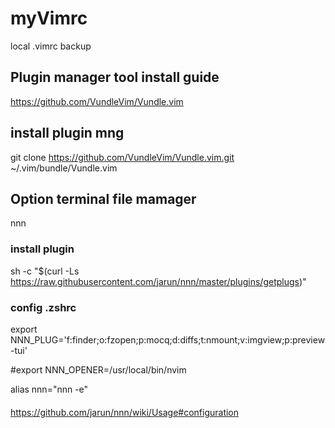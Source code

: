 # myVimrc
local .vimrc backup

## Plugin manager tool install guide
https://github.com/VundleVim/Vundle.vim

## install plugin mng
git clone https://github.com/VundleVim/Vundle.vim.git ~/.vim/bundle/Vundle.vim


## Option terminal file mamager
nnn 

### install plugin
sh -c "$(curl -Ls https://raw.githubusercontent.com/jarun/nnn/master/plugins/getplugs)"

### config .zshrc
export NNN_PLUG='f:finder;o:fzopen;p:mocq;d:diffs;t:nmount;v:imgview;p:preview-tui'

#export NNN_OPENER=/usr/local/bin/nvim

alias nnn="nnn -e"


####
https://github.com/jarun/nnn/wiki/Usage#configuration
